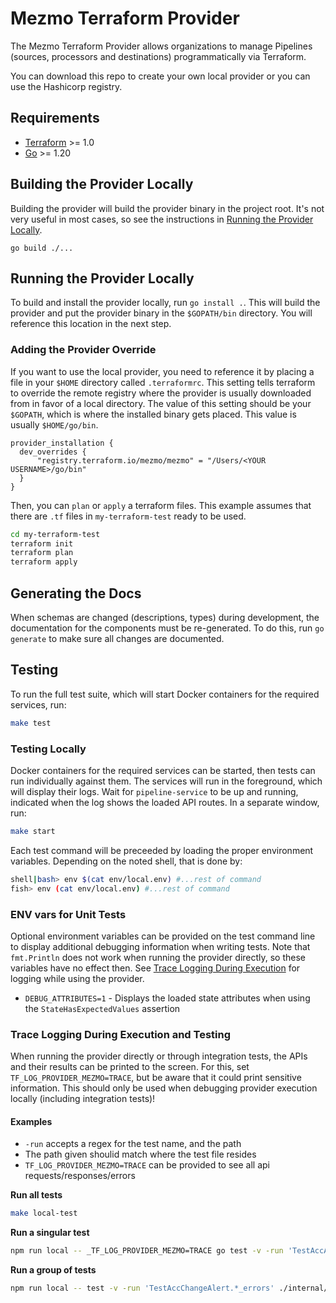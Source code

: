 # Mezmo Terraform Provider

The Mezmo Terraform Provider allows organizations to manage Pipelines (sources, processors and destinations)
programmatically via Terraform.

You can download this repo to create your own local provider or you can use the Hashicorp registry.

## Requirements

- [Terraform](https://www.terraform.io/downloads.html) >= 1.0
- [Go](https://golang.org/doc/install) >= 1.20

## Building the Provider Locally
Building the provider will build the provider binary in the project root. It's not very useful in most
cases, so see the instructions in [Running the Provider Locally](#running-the-provider-locally).
```shell
go build ./...
```

## Running the Provider Locally

To build and install the provider locally, run `go install .`. This will build the provider and put the provider
binary in the `$GOPATH/bin` directory. You will reference this location in the next step.

### Adding the Provider Override

If you want to use the local provider, you need to reference it by placing a file in your `$HOME` directory called `.terraformrc`.
This setting tells terraform to override the remote registry where the provider is usually downloaded from in favor of a local directory.
The value of this setting should be your `$GOPATH`, which is where the installed binary gets placed.
This value is usually `$HOME/go/bin`.
```
provider_installation {
  dev_overrides {
      "registry.terraform.io/mezmo/mezmo" = "/Users/<YOUR USERNAME>/go/bin"
  }
}
```

Then, you can `plan` or `apply` a terraform files. This example assumes that there are `.tf`
files in `my-terraform-test` ready to be used.

```bash
cd my-terraform-test
terraform init
terraform plan
terraform apply
```

## Generating the Docs

When schemas are changed (descriptions, types) during development, the documentation for the components must be re-generated.
To do this, run `go generate` to make sure all changes are documented.

## Testing

To run the full test suite, which will start Docker containers for the required services, run:

```sh
make test
```

### Testing Locally

Docker containers for the required services can be started, then tests can run
individually against them. The services will run in the foreground, which will display
their logs.  Wait for `pipeline-service` to be up and running, indicated when the log
shows the loaded API routes. In a separate window, run:

```sh
make start
```
Each test command will be preceeded by loading the proper environment variables. Depending
on the noted shell, that is done by:

```sh
shell|bash> env $(cat env/local.env) #...rest of command
fish> env (cat env/local.env) #...rest of command
```

### ENV vars for Unit Tests
Optional environment variables can be provided on the test command line to display
additional debugging information when writing tests. Note that `fmt.Println` does not
work when running the provider directly, so these variables have no effect then. See
[Trace Logging During Execution](#trace-logging-during-execution) for logging while using the provider.

* `DEBUG_ATTRIBUTES=1` - Displays the loaded state attributes when using the `StateHasExpectedValues` assertion

### Trace Logging During Execution and Testing

When running the provider directly or through integration tests, the APIs and their results can be printed to the screen.
For this, set `TF_LOG_PROVIDER_MEZMO=TRACE`, but be aware that it could print sensitive information.
This should only be used when debugging provider execution locally (including integration tests)!

#### Examples
* `-run` accepts a regex for the test name, and the path
* The path given shoulid match where the test file resides
* `TF_LOG_PROVIDER_MEZMO=TRACE` can be provided to see all api requests/responses/errors

**Run all tests**

```sh
make local-test
``````
**Run a singular test**

```sh
npm run local -- _TF_LOG_PROVIDER_MEZMO=TRACE go test -v -run 'TestAccAbsenceAlert_success' ./internal/provider/models/alerts/test
```

**Run a group of tests**

```sh
npm run local -- test -v -run 'TestAccChangeAlert.*_errors' ./internal/provider/models/alerts/test
```

